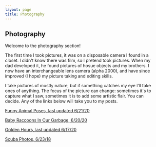 ```yaml
---
layout: page
title: Photography
---
```

## Photography
Welcome to the photography section!

The first time I took pictures, it was on a disposable camera I found in a closet. I didn't know there was film, so I pretend took pictures. When my dad developed it, he found pictures of hosue objects and my brothers. I now have an interchangeable lens camera (alpha 2000), and have since improved (I hope) my picture taking and editing skills.

I take pictures of mostly nature, but if something catches my eye I'll take ones of anything. The focus of the picture can change: sometimes it's to capture what I saw, sometimes it is to add some artistic flair. You can decide. Any of the links below will take you to my posts.

[Funny Animal Poses, last updated 6/21/20](/blog/Photography/Funny-Animal-Poses/)

[Baby Raccoons In Our Garbage, 6/20/20](/blog/Photography/Baby-Raccoons-In-Our-Garbage/)

[Golden Hours, last updated 6/17/20](/blog/Photography/Golden-Hours/)

[Scuba Photos, 6/23/18](/blog/Photography/Scuba-Photos/)